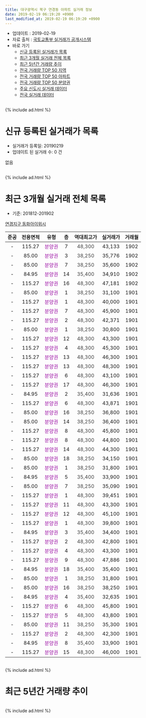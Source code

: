 ```yaml
---
title: 대구광역시 북구 연경동 아파트 실거래 정보
date: 2019-02-19 06:19:20 +0900
last_modified_at: 2019-02-19 06:19:20 +0900
---
```


* 업데이트 : 2019-02-19
* 자료 출처 : [국토교통부 실거래가 공개시스템](http://rt.molit.go.kr)
* 바로 가기
    * [신규 등록된 실거래가 목록](#신규-등록된-실거래가-목록)
    * [최근 3개월 실거래 전체 목록](#최근-3개월-실거래-전체-목록)
    * [최근 5년간 거래량 추이](#최근-5년간-거래량-추이)
    * [전국 거래량 TOP 50 지역](https://ayogom.github.io/apt-trade-info/최근-3개월-전국에서-가장-거래가-많이-발생한-지역)
    * [전국 거래량 TOP 50 아파트](https://ayogom.github.io/apt-trade-info/최근-3개월-전국에서-가장-거래가-많이-발생한-아파트)
    * [전국 거래량 TOP 50 분양권](https://ayogom.github.io/apt-trade-info/최근-3개월-전국에서-가장-거래가-많이-발생한-분양권)
    * [주요 신도시 실거래 데이터](https://ayogom.github.io/apt-trade-info/주요-신도시)
    * [전국 실거래 데이터](https://ayogom.github.io/apt-trade-info/전국)
<br>
{% include ad.html %}
<br>

# 신규 등록된 실거래가 목록
* 실거래가 등록일: 20190219
* 업데이트 된 실거래 수: 0 건

없음

<br>
{% include ad.html %}
<br>

# 최근 3개월 실거래 전체 목록
* 기준: 201812-201902


[연경지구 동화아이위시](https://search.naver.com/search.naver?query=%EB%8C%80%EA%B5%AC%EA%B4%91%EC%97%AD%EC%8B%9C+%EB%B6%81%EA%B5%AC+%EC%97%B0%EA%B2%BD%EB%8F%99+%EC%97%B0%EA%B2%BD%EC%A7%80%EA%B5%AC+%EB%8F%99%ED%99%94%EC%95%84%EC%9D%B4%EC%9C%84%EC%8B%9C)

|준공|전용면적|유형|층|역대최고가|실거래가|거래월|
|:---:|:---:|:---:|:---:|:---:|:---:|:---:|
|-|115.27|<span style="color:#9C11A5">분양권</span>|7|<span style="color:#444444">48,300</span>|43,133|1902|
|-|85.00|<span style="color:#9C11A5">분양권</span>|3|<span style="color:#444444">38,250</span>|35,776|1902|
|-|85.00|<span style="color:#9C11A5">분양권</span>|7|<span style="color:#444444">38,250</span>|35,600|1902|
|-|84.95|<span style="color:#9C11A5">분양권</span>|14|<span style="color:#444444">35,400</span>|34,910|1902|
|-|115.27|<span style="color:#9C11A5">분양권</span>|16|<span style="color:#444444">48,300</span>|47,181|1902|
|-|85.00|<span style="color:#9C11A5">분양권</span>|1|<span style="color:#444444">38,250</span>|31,100|1901|
|-|115.27|<span style="color:#9C11A5">분양권</span>|1|<span style="color:#444444">48,300</span>|40,000|1901|
|-|115.27|<span style="color:#9C11A5">분양권</span>|7|<span style="color:#444444">48,300</span>|45,900|1901|
|-|115.27|<span style="color:#9C11A5">분양권</span>|2|<span style="color:#444444">48,300</span>|42,371|1901|
|-|85.00|<span style="color:#9C11A5">분양권</span>|1|<span style="color:#444444">38,250</span>|30,800|1901|
|-|115.27|<span style="color:#9C11A5">분양권</span>|12|<span style="color:#444444">48,300</span>|43,300|1901|
|-|115.27|<span style="color:#9C11A5">분양권</span>|4|<span style="color:#444444">48,300</span>|45,300|1901|
|-|115.27|<span style="color:#9C11A5">분양권</span>|13|<span style="color:#444444">48,300</span>|46,300|1901|
|-|115.27|<span style="color:#9C11A5">분양권</span>|13|<span style="color:#444444">48,300</span>|48,300|1901|
|-|115.27|<span style="color:#9C11A5">분양권</span>|6|<span style="color:#444444">48,300</span>|43,100|1901|
|-|115.27|<span style="color:#9C11A5">분양권</span>|17|<span style="color:#444444">48,300</span>|46,300|1901|
|-|84.95|<span style="color:#9C11A5">분양권</span>|2|<span style="color:#444444">35,400</span>|31,636|1901|
|-|115.27|<span style="color:#9C11A5">분양권</span>|6|<span style="color:#444444">48,300</span>|43,871|1901|
|-|85.00|<span style="color:#9C11A5">분양권</span>|16|<span style="color:#444444">38,250</span>|36,800|1901|
|-|85.00|<span style="color:#9C11A5">분양권</span>|14|<span style="color:#444444">38,250</span>|36,400|1901|
|-|115.27|<span style="color:#9C11A5">분양권</span>|8|<span style="color:#444444">48,300</span>|45,800|1901|
|-|115.27|<span style="color:#9C11A5">분양권</span>|8|<span style="color:#444444">48,300</span>|44,800|1901|
|-|115.27|<span style="color:#9C11A5">분양권</span>|14|<span style="color:#444444">48,300</span>|44,300|1901|
|-|85.00|<span style="color:#9C11A5">분양권</span>|18|<span style="color:#444444">38,250</span>|34,150|1901|
|-|85.00|<span style="color:#9C11A5">분양권</span>|1|<span style="color:#444444">38,250</span>|31,800|1901|
|-|84.95|<span style="color:#9C11A5">분양권</span>|5|<span style="color:#444444">35,400</span>|33,900|1901|
|-|85.00|<span style="color:#9C11A5">분양권</span>|7|<span style="color:#444444">38,250</span>|35,090|1901|
|-|115.27|<span style="color:#9C11A5">분양권</span>|1|<span style="color:#444444">48,300</span>|39,451|1901|
|-|115.27|<span style="color:#9C11A5">분양권</span>|11|<span style="color:#444444">48,300</span>|43,300|1901|
|-|115.27|<span style="color:#9C11A5">분양권</span>|12|<span style="color:#444444">48,300</span>|45,100|1901|
|-|115.27|<span style="color:#9C11A5">분양권</span>|1|<span style="color:#444444">48,300</span>|39,800|1901|
|-|84.95|<span style="color:#9C11A5">분양권</span>|3|<span style="color:#444444">35,400</span>|34,400|1901|
|-|115.27|<span style="color:#9C11A5">분양권</span>|2|<span style="color:#444444">48,300</span>|42,800|1901|
|-|115.27|<span style="color:#9C11A5">분양권</span>|4|<span style="color:#444444">48,300</span>|43,300|1901|
|-|115.27|<span style="color:#9C11A5">분양권</span>|9|<span style="color:#444444">48,300</span>|47,886|1901|
|-|84.95|<span style="color:#9C11A5">분양권</span>|18|<span style="color:#444444">35,400</span>|35,400|1901|
|-|85.00|<span style="color:#9C11A5">분양권</span>|1|<span style="color:#444444">38,250</span>|31,800|1901|
|-|85.00|<span style="color:#9C11A5">분양권</span>|16|<span style="color:#444444">38,250</span>|38,250|1901|
|-|84.95|<span style="color:#9C11A5">분양권</span>|4|<span style="color:#444444">35,400</span>|32,635|1901|
|-|115.27|<span style="color:#9C11A5">분양권</span>|6|<span style="color:#444444">48,300</span>|45,800|1901|
|-|115.27|<span style="color:#9C11A5">분양권</span>|5|<span style="color:#444444">48,300</span>|43,800|1901|
|-|85.00|<span style="color:#9C11A5">분양권</span>|11|<span style="color:#444444">38,250</span>|35,300|1901|
|-|115.27|<span style="color:#9C11A5">분양권</span>|2|<span style="color:#444444">48,300</span>|42,300|1901|
|-|84.95|<span style="color:#9C11A5">분양권</span>|8|<span style="color:#444444">35,400</span>|33,900|1901|
|-|115.27|<span style="color:#9C11A5">분양권</span>|15|<span style="color:#444444">48,300</span>|46,000|1901|


<br>
{% include ad.html %}
<br>

# 최근 5년간 거래량 추이


<div style="width:100%;">
    <canvas id="deal_progress" height="200"></canvas>
</div>

<script>
new Chart(document.getElementById("deal_progress"), {
    type: 'line',
    data: {
        labels: ['201402','201403','201404','201405','201406','201407','201408','201409','201410','201411','201412','201501','201502','201503','201504','201505','201506','201507','201508','201509','201510','201511','201512','201601','201602','201603','201604','201605','201606','201607','201608','201609','201610','201611','201612','201701','201702','201703','201704','201705','201706','201707','201708','201709','201710','201711','201712','201801','201802','201803','201804','201805','201806','201807','201808','201809','201810','201811','201812','201901','201902'],
        datasets: [{
            label: '매매',
            pointRadius: 1,
            data: [0, 0, 0, 0, 0, 0, 0, 0, 0, 0, 0, 0, 0, 0, 0, 0, 0, 0, 0, 0, 0, 0, 0, 0, 0, 0, 0, 0, 0, 0, 0, 0, 0, 0, 0, 0, 0, 0, 0, 0, 0, 0, 0, 0, 0, 0, 0, 0, 0, 0, 0, 0, 0, 0, 0, 1, 0, 0, 0, 40, 5],
            borderColor: "rgba(255, 201, 14, 1)",
            backgroundColor: "rgba(255, 201, 14, 0.5)",
            fill: false,
            lineTension: 0
        },{
            label: '전월세',
            pointRadius: 1,
            data: [0, 0, 0, 0, 0, 0, 0, 0, 0, 0, 0, 0, 0, 0, 0, 0, 0, 0, 0, 0, 0, 0, 0, 0, 0, 0, 0, 0, 0, 0, 0, 0, 0, 0, 0, 0, 0, 0, 0, 0, 0, 0, 0, 0, 0, 0, 0, 0, 0, 0, 0, 0, 0, 0, 0, 0, 0, 0, 0, 0, 0],
            borderColor: "rgba(0, 141, 185, 1)",
            backgroundColor: "rgba(0, 141, 185, 0.5)",
            fill: false,
            lineTension: 0
        }
        ]
    },
    options: {
        responsive: true,
        title: {
            display: false
        },
        tooltips: {
            mode: 'index',
            intersect: false
        },
        hover: {
            mode: 'nearest',
            intersect: true
        },
        scales: {
            xAxes: [{
                display: true,
                scaleLabel: {
                    display: true,
                    labelString: '년/월'
                }
            }],
            yAxes: [{
                display: true,
                ticks: {
                    suggestedMin: 0,
                },
                scaleLabel: {
                    display: true,
                    labelString: '실거래 수'
                }
            }]
        }
    }
});

</script>


<br>
{% include ad.html %}
<br>

